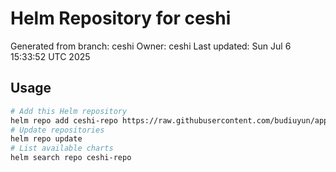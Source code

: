 # Helm Repository for ceshi
Generated from branch: ceshi
Owner: ceshi
Last updated: Sun Jul  6 15:33:52 UTC 2025

## Usage
```bash
# Add this Helm repository
helm repo add ceshi-repo https://raw.githubusercontent.com/budiuyun/appStore/helm-ceshi/
# Update repositories
helm repo update
# List available charts
helm search repo ceshi-repo
```
